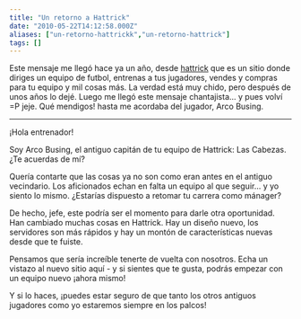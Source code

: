 ```yaml
---
title: "Un retorno a Hattrick"
date: "2010-05-22T14:12:58.000Z"
aliases: ["un-retorno-hattrickk","un-retorno-hattrick"]
tags: []
---
```


Este mensaje me llegó hace ya un año, desde [hattrick](http://www.hattrick.org) que es un sitio donde diriges un equipo de futbol, entrenas a tus jugadores, vendes y compras para tu equipo y mil cosas más. La verdad está muy chido, pero después de unos años lo dejé. Luego me llegó este mensaje chantajista... y pues volví =P jeje. Qué mendigos! hasta me acordaba del jugador, Arco Busing.

------

¡Hola entrenador!

Soy Arco Busing, el antiguo capitán de tu equipo de Hattrick: Las Cabezas. ¿Te acuerdas de mí?

Quería contarte que las cosas ya no son como eran antes en el antiguo vecindario. Los aficionados echan en falta un equipo al que seguir... y yo siento lo mismo. ¿Estarías dispuesto a retomar tu carrera como mánager?

De hecho, jefe, este podría ser el momento para darle otra oportunidad. Han cambiado muchas cosas en Hattrick. Hay un diseño nuevo, los servidores son más rápidos y hay un montón de características nuevas desde que te fuiste.

Pensamos que sería increíble tenerte de vuelta con nosotros. Echa un vistazo al nuevo sitio aquí - y si sientes que te gusta, podrás empezar con un equipo nuevo ¡ahora mismo! 

Y si lo haces, ¡puedes estar seguro de que tanto los otros antiguos jugadores como yo estaremos siempre en los palcos!